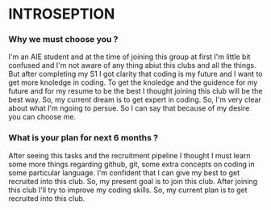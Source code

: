 # INTROSEPTION
### Why we must choose you ?
I'm an AIE student and at the time of joining this group at first I'm little bit confused and I'm not aware of any thing abiut this clubs and all the things. But after completing my S1 I got clarity that coding is my future and I want to get more knoledge in coding. To get the knoledge and the guidence for my future and for my resume to be the best I thought joining this club will be the best way. So, my current dream is to get expert in coding. So, I'm very clear about what I'm ngoing to persue. So I can say that because of my desire you can choose me.
### What is your plan for next 6 months ?
After seeing this tasks and the recruitment pipeline I thought I must learn some more things regarding github, git, some extra concepts on coding in some particular language. I'm confident that I can give my best to get recruited into this club. So, my present goal is to join this club. After joining this club I'll try to improve my coding skills. So, my current plan is to get recruited into this club. 
